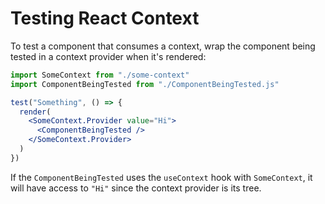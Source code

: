 # Testing React Context

To test a component that consumes a context, wrap the component being tested in a context provider when it's rendered:

```jsx
import SomeContext from "./some-context"
import ComponentBeingTested from "./ComponentBeingTested.js"

test("Something", () => {
  render(
    <SomeContext.Provider value="Hi">
      <ComponentBeingTested />
    </SomeContext.Provider>
  )
})
```

If the `ComponentBeingTested` uses the `useContext` hook with `SomeContext`, it will have access to `"Hi"` since the context provider is its tree.
